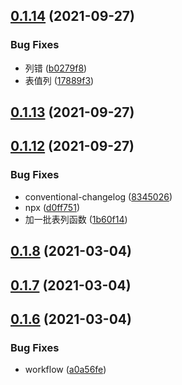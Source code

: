 ## [0.1.14](https://github.com/snomiao/sno-utils/compare/v0.1.13...v0.1.14) (2021-09-27)


### Bug Fixes

* 列错 ([b0279f8](https://github.com/snomiao/sno-utils/commit/b0279f85b081652e888ae7e9b9f0a5fbbced6398))
* 表值列 ([17889f3](https://github.com/snomiao/sno-utils/commit/17889f355bacb1e8e07e2c9a8bdf7bc54a6c99f7))



## [0.1.13](https://github.com/snomiao/sno-utils/compare/v0.1.12...v0.1.13) (2021-09-27)



## [0.1.12](https://github.com/snomiao/sno-utils/compare/v0.1.8...v0.1.12) (2021-09-27)


### Bug Fixes

* conventional-changelog ([8345026](https://github.com/snomiao/sno-utils/commit/834502609d7dae11c9aca021d9139762897842a1))
* npx ([d0ff751](https://github.com/snomiao/sno-utils/commit/d0ff7518414137f7f4287091e02f88731b2491d6))
* 加一批表列函数 ([1b60f14](https://github.com/snomiao/sno-utils/commit/1b60f146505cc2bd1ec21013e501529739a2c2b2))



## [0.1.8](https://github.com/snomiao/sno-utils/compare/v0.1.7...v0.1.8) (2021-03-04)



## [0.1.7](https://github.com/snomiao/sno-utils/compare/v0.1.6...v0.1.7) (2021-03-04)



## [0.1.6](https://github.com/snomiao/sno-utils/compare/v0.1.5...v0.1.6) (2021-03-04)


### Bug Fixes

* workflow ([a0a56fe](https://github.com/snomiao/sno-utils/commit/a0a56feb9aaee4fa07e896903470110c5c7b5732))



